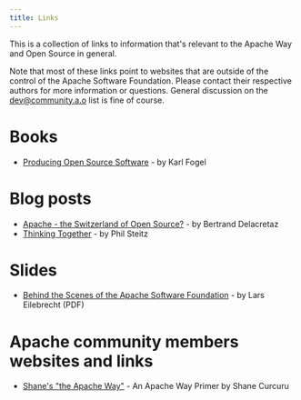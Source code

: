 ```yaml
---
title: Links
---
```


This is a collection of links to information that's relevant to the Apache Way and Open Source in general.

Note that most of these links point to websites that are outside of the control of the Apache Software Foundation. Please contact their respective 
authors for more information or questions. General discussion on the dev@community.a.o list is fine of course.

# Books
* [Producing Open Source Software][1] - by Karl Fogel

# Blog posts
* [Apache - the Switzerland of Open Source?][2] - by Bertrand Delacretaz
* [Thinking Together][3] - by Phil Steitz

# Slides
* [Behind the Scenes of the Apache Software Foundation][4] - by Lars Eilebrecht (PDF)

# Apache community members websites and links
* [Shane's "the Apache Way"][5] - An Apache Way Primer by Shane Curcuru

  [1]: https://producingoss.com/
  [2]: https://grep.codeconsult.ch/2009/03/30/the-asf-is-the-switzerland-of-open-source/
  [3]: https://psteitz.blogspot.ch/2011/11/thinking-together.html
  [4]: http://archive.apachecon.com/eu2007/materials/asf-intro-slides-eilebrecht.pdf
  [5]: http://theapacheway.com/

